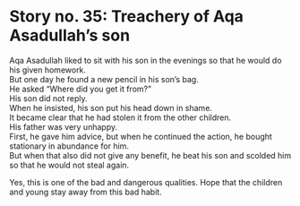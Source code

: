 Story no. 35: Treachery of Aqa Asadullah’s son
==============================================

Aqa Asadullah liked to sit with his son in the evenings so that he would
do his given homework.  
 But one day he found a new pencil in his son’s bag.  
 He asked “Where did you get it from?”  
 His son did not reply.  
 When he insisted, his son put his head down in shame.  
 It became clear that he had stolen it from the other children.  
 His father was very unhappy.  
 First, he gave him advice, but when he continued the action, he bought
stationary in abundance for him.  
 But when that also did not give any benefit, he beat his son and
scolded him so that he would not steal again.

Yes, this is one of the bad and dangerous qualities. Hope that the
children and young stay away from this bad habit.



